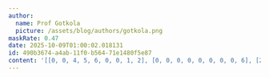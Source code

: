 ```yaml
---
author:
  name: Prof Gotkola
  picture: /assets/blog/authors/gotkola.png
maskRate: 0.47
date: 2025-10-09T01:00:02.018131
id: 490b3674-a4ab-11f0-b564-71e1480f5e87
content: '[[0, 0, 4, 5, 6, 0, 0, 1, 2], [0, 0, 0, 0, 0, 0, 0, 0, 6], [2, 6, 0, 7, 1, 3, 9, 0, 0], [1, 0, 0, 0, 2, 4, 0, 3, 9], [9, 2, 3, 0, 7, 5, 0, 8, 0], [4, 0, 6, 8, 3, 9, 0, 2, 0], [6, 0, 0, 3, 0, 7, 0, 5, 0], [5, 0, 0, 4, 0, 1, 2, 0, 0], [0, 3, 1, 0, 0, 6, 4, 9, 7]]'
---
```

